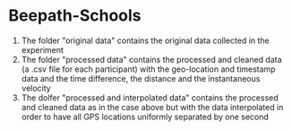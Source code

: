 # Beepath-Schools

1. The folder "original data" contains the original data collected in the experiment
2. The folder "processed data" contains the processed and cleaned data (a .csv file for each participant) with the geo-location and timestamp data and the time difference, the distance and the instantaneous velocity
3. The dolfer "processed and interpolated data" contains the processed and cleaned data as in the case above but with the data interpolated in order to have all GPS locations uniformly separated by one second

